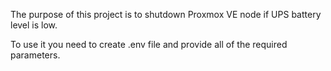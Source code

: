 The purpose of this project is to shutdown Proxmox VE node if UPS battery level is low.

To use it you need to create .env file and provide all of the required parameters.
